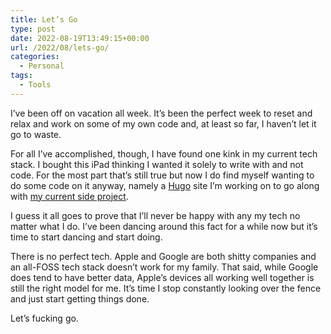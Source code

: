 ```yaml
---
title: Let’s Go
type: post
date: 2022-08-19T13:49:15+00:00
url: /2022/08/lets-go/
categories:
  - Personal
tags:
  - Tools
---
```


I’ve been off on vacation all week. It’s been the perfect week to reset and relax and work on some of my own code and, at least so far, I haven’t let it go to waste.

For all I’ve accomplished, though, I have found one kink in my current tech stack. I bought this iPad thinking I wanted it solely to write with and not code. For the most part that’s still true but now I do find myself wanting to do some code on it anyway, namely a [Hugo][1] site I’m working on to go along with [my current side project][2].

I guess it all goes to prove that I’ll never be happy with any my tech no matter what I do. I’ve been dancing around this fact for a while now but it’s time to start dancing and start doing.

There is no perfect tech. Apple and Google are both shitty companies and an all-FOSS tech stack doesn’t work for my family. That said, while Google does tend to have better data, Apple’s devices all working well together is still the right model for me. It’s time I stop constantly looking over the fence and just start getting things done.

Let’s fucking go.

 [1]: Https://gohugo.io
 [2]: /2022/08/getting-close-on-a-new-project/